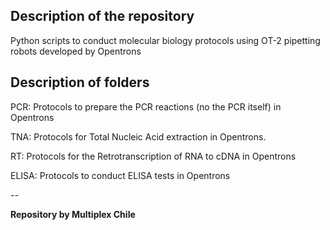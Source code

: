 Description of the repository
--

Python scripts to conduct molecular biology protocols using OT-2 pipetting robots developed by Opentrons


Description of folders
--

PCR: Protocols to prepare the PCR reactions (no the PCR itself) in Opentrons

TNA: Protocols for Total Nucleic Acid extraction in Opentrons.

RT: Protocols for the Retrotranscription of RNA to cDNA in Opentrons

ELISA: Protocols to conduct ELISA tests in Opentrons


--

**Repository by Multiplex Chile**
